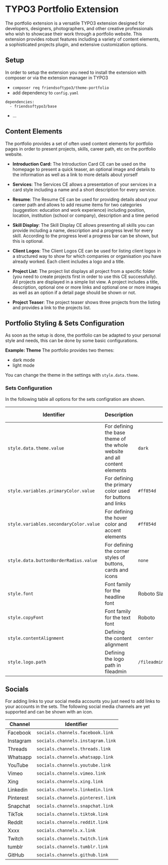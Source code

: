 # TYPO3 Portfolio Extension

The portfolio extension is a versatile TYPO3 extension designed for developers, designers, photographers, and other creative professionals who wish to showcase their work through a portfolio website. This extension provides robust features including a variety of content elements, a sophisticated projects plugin, and extensive customization options.

## Setup
In order to setup the extension you need to install the extension with composer or via the extension manager in TYPO3
- ```composer req friendsoftypo3/theme-portfolio```
- add dependency to ```config.yaml```
```
dependencies:
  - friendsoftypo3/base
```
- ...

## Content Elements
The portfolio provides a set of often used content elements for portfolio pages in order to present projects, skills, career path, etc on the portfolio website.

- **Introduction Card:** The Introduction Card CE can be used on the homepage to present a quick teaser, an optional image and details to the information as well as a link to more details about yorself

- **Services**: The Services CE allows a presentation of your services in a card style including a name and a short description for every service.

- **Resume**: The Resume CE can be used for providing details about your career path and allows to add resume items for two categories (suggestion: education and work experience) including position, location, institution (school or company), description and a time period

- **Skill Display**: The Skill Display CE allows presenting all skills you can provide including a name, description and a progress level for every skill. According to the progress level a progress bar can be shown, but this is optional.

- **Client Logos**: The Client Logos CE can be used for listing client logos in a structured way to show for which companies or organisation you have already worked. Each client includes a logo and a title.

- **Project List**: The project list displays all project from a specific folder (you need to create projects first in order to use this CE successfully). All projects are displayed in a simple list view. A project includes a title, description, optional one or more links and optional one or more images as well as an option if a detail page should be shown or not.

- **Project Teaser**: The project teaser shows three projects from the listing and provides a link to the projects list.


## Portfolio Styling & Sets Configuration
As soon as the setup is done, the portfolio can be adapted to your personal style and needs, this can be done by some basic configurations.

**Example: Theme**
The portfolio provides two themes: 
- dark mode
- light mode

You can change the theme in the settings with ```style.data.theme```.

### Sets Configuration
In the following table all options for the sets configration are shown.

| Identifier    | Description                 | Default  | Possible Options             |
|---------------|-----------------------------|----------|------------------------------|
| ```style.data.theme.value``` | For defining the base theme of the whole website and all content elements |```dark```|```dark```, ```light```|
|```style.variables.primaryColor.value```|For defining the primary color used for buttons and links|```#ff854d```|all hex color values|
|```style.variables.secondaryColor.value```|For defining the hover color and accent elements|```#ff854d```|all hex color values|
|```style.data.buttonBorderRadius.value```|For defining the corner styles of buttons, cards and icons|```none```|```non```, ```rounded```, ```round```|
|```style.font```|Font family for the headline font|Roboto Slab|...|
|```style.copyFont```|Font family for the text font|Roboto|...|
|```style.contentAlignment```|Defining the content alignment|```center```|```center```, ```left```|
|```style.logo.path```|Defining the logo path in fileadmin|```/fileadmin/logo/typo3_logo.svg```|define the correct path|

## Socials

For adding links to your social media accounts you just need to add links to your accounts in the sets. The following social media channels are yet supported and can be shown with an icon.

| Channel| Identifier|
|--------|-----------|
| Facebook | ```socials.channels.facebook.link``` |
| Instagram | ```socials.channels.instagram.link``` |
| Threads | ```socials.channels.threads.link``` |
| Whatsapp | ```socials.channels.whatsapp.link``` |
| YouTube | ```socials.channels.youtube.link``` |
| Vimeo | ```socials.channels.vimeo.link``` |
| Xing | ```socials.channels.xing.link``` |
| Linkedin | ```socials.channels.linkedin.link``` |
| Pinterest | ```socials.channels.pinterest.link``` |
| Snapchat | ```socials.channels.snapchat.link``` |
| TikTok | ```socials.channels.tiktok.link``` |
| Reddit | ```socials.channels.reddit.link``` |
| Xxxx | ```socials.channels.x.link``` |
| Twitch | ```socials.channels.twitch.link``` |
| tumblr | ```socials.channels.tumblr.link``` |
| GitHub | ```socials.channels.github.link``` |

